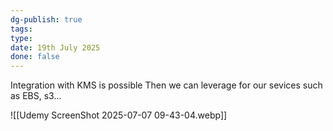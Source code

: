 ```yaml
---
dg-publish: true
tags: 
type: 
date: 19th July 2025
done: false
---
```


Integration with KMS is possible
Then we can leverage for our sevices such as EBS, s3...

![[Udemy ScreenShot 2025-07-07 09-43-04.webp]]
